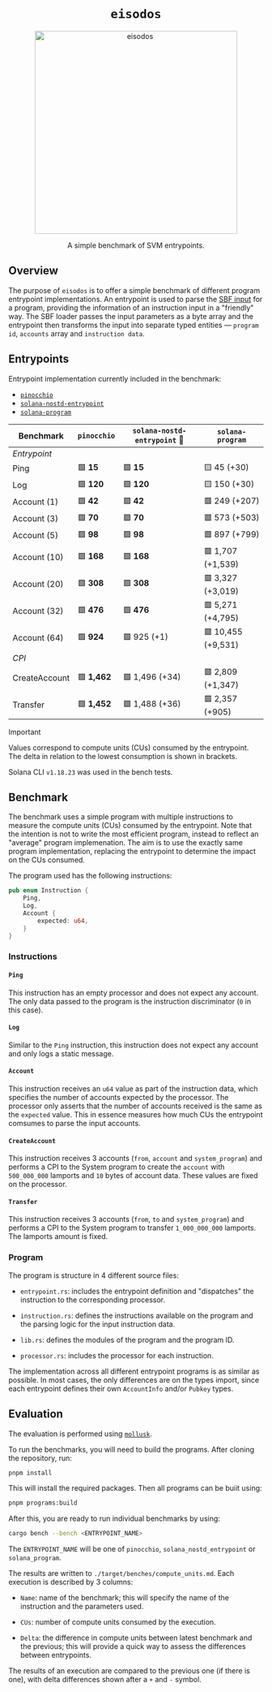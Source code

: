 <h1 align="center">
  <code>eisodos</code>
</h1>
<p align="center">
  <img width="400" alt="eisodos" src="https://github.com/user-attachments/assets/c3799ce0-a432-4898-b98c-869458a06439" />
</p>
<p align="center">
  A simple benchmark of SVM entrypoints.
</p>


## Overview

The purpose of `eisodos` is to offer a simple benchmark of different program entrypoint implementations. An entrypoint is used to parse the [SBF input](https://solana.com/docs/programs/faq#input-parameter-serialization) for a program, providing the information of an instruction input in a "friendly" way. The SBF loader passes the input parameters as a byte array and the entrypoint then transforms the input into separate typed entities &mdash; `program id`, `accounts` array and `instruction data`.

## Entrypoints

Entrypoint implementation currently included in the benchmark:

* [`pinocchio`](https://github.com/febo/pinocchio)
* [`solana-nostd-entrypoint`](https://github.com/cavemanloverboy/solana-nostd-entrypoint)
* [`solana-program`](https://github.com/anza-xyz/agave/tree/master/sdk/program)

| Benchmark              | `pinocchio`    | `solana-nostd-entrypoint` 🚧 | `solana-program`    |
|------------------------|----------------|------------------------------|---------------------|
| *Entrypoint*                                                                                 |
| Ping                   | 🟩 **15**      | 🟩 **15**                     | 🟨 45 (+30)         |
| Log                    | 🟩 **120**     | 🟩 **120**                    | 🟨 150 (+30)        |
| Account (1)            | 🟩 **42**      | 🟩 **42**                     | 🟥 249 (+207)       |
| Account (3)            | 🟩 **70**      | 🟩 **70**                     | 🟥 573 (+503)       |
| Account (5)            | 🟩 **98**      | 🟩 **98**                     | 🟥 897 (+799)       |
| Account (10)           | 🟩 **168**     | 🟩 **168**                    | 🟥 1,707 (+1,539)   | 
| Account (20)           | 🟩 **308**     | 🟩 **308**                    | 🟥 3,327 (+3,019)   |
| Account (32)           | 🟩 **476**     | 🟩 **476**                    | 🟥 5,271 (+4,795)   |
| Account (64)           | 🟩 **924**     | 🟩 925 (+1)                   | 🟥 10,455 (+9,531)  |
| *CPI*                                                                                 |
| CreateAccount          | 🟩 **1,462**   | 🟩 1,496 (+34)                | 🟥 2,809 (+1,347)   |
| Transfer               | 🟩 **1,452**   | 🟩 1,488 (+36)                | 🟥 2,357 (+905)     |

> [!IMPORTANT]
> Values correspond to compute units (CUs) consumed by the entrypoint. The delta in relation to the lowest consumption is shown in brackets.
>
> Solana CLI `v1.18.23` was used in the bench tests.

## Benchmark

The benchmark uses a simple program with multiple instructions to measure the compute units (CUs) consumed by the entrypoint. Note that the intention is not to write the most efficient program, instead to reflect an "average" program implemenation. The aim is to use the exactly same program implementation, replacing the entrypoint to determine the impact on the CUs consumed.

The program used has the following instructions:
```rust
pub enum Instruction {
    Ping,
    Log,
    Account {
        expected: u64,
    }
}
```

### Instructions

#### `Ping`

This instruction has an empty processor and does not expect any account. The only data passed to the program is the instruction discriminator (`0` in this case).

#### `Log`

Similar to the `Ping` instruction, this instruction does not expect any account and only logs a static message.

#### `Account`

This instruction receives an `u64` value as part of the instruction data, which specifies the number of accounts expected by the processor. The processor only asserts that the number of accounts received is the same as the `expected` value. This in essence measures how much CUs the entrypoint comsumes to parse the input accounts.

#### `CreateAccount`

This instruction receives 3 accounts (`from`, `account` and `system_program`) and performs a CPI to the System program to create the `account` with `500_000_000` lamports and `10` bytes of account data. These values are fixed on the processor.

#### `Transfer`

This instruction receives 3 accounts (`from`, `to` and `system_program`) and performs a CPI to the System program to transfer `1_000_000_000` lamports. The lamports amount is fixed.

### Program

The program is structure in 4 different source files:

* `entrypoint.rs`: includes the entrypoint definition and "dispatches" the instruction to the corresponding processor.

* `instruction.rs`: defines the instructions available on the program and the parsing logic for the input instruction data.

* `lib.rs`: defines the modules of the program and the program ID.

* `processor.rs`: includes the processor for each instruction.

The implementation across all different entrypoint programs is as similar as possible. In most cases, the only differences are on the types import, since each entrypoint defines their own `AccountInfo` and/or `Pubkey` types.

## Evaluation

The evaluation is performed using [`mollusk`](https://github.com/buffalojoec/mollusk).

To run the benchmarks, you will need to build the programs. After cloning the repository, run:

```bash
pnpm install
```

This will install the required packages. Then all programs can be buiit using:

```bash
pnpm programs:build
```

After this, you are ready to run individual benchmarks by using:

```bash
cargo bench --bench <ENTRYPOINT_NAME>
```

The `ENTRYPOINT_NAME` will be one of `pinocchio`, `solana_nostd_entrypoint` or `solana_program`.

The results are written to `./target/benches/compute_units.md`. Each execution is described by 3 columns:

* `Name`: name of the benchmark; this will specify the name of the instruction and the parameters used.

* `CUs`: number of compute units consumed by the execution.

* `Delta`: the difference in compute units between latest benchmark and the previous; this will provide a quick way to assess the differences between entrypoints.

The results of an execution are compared to the previous one (if there is one), with delta differences shown after a `+` and `-` symbol.
